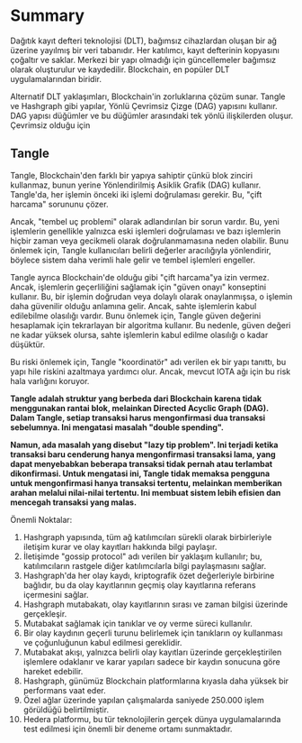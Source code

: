 # Summary

 Dağıtık kayıt defteri teknolojisi (DLT), bağımsız cihazlardan oluşan bir ağ üzerine yayılmış bir veri tabanıdır. Her katılımcı, kayıt defterinin kopyasını çoğaltır ve saklar. Merkezi bir yapı olmadığı için güncellemeler bağımsız olarak oluşturulur ve kaydedilir. Blockchain, en popüler DLT uygulamalarından biridir.

Alternatif DLT yaklaşımları, Blockchain'in zorluklarına çözüm sunar. Tangle ve Hashgraph gibi yapılar, Yönlü Çevrimsiz Çizge (DAG) yapısını kullanır. DAG yapısı düğümler ve bu düğümler arasındaki tek yönlü ilişkilerden oluşur. Çevrimsiz olduğu için



## Tangle

Tangle, Blockchain'den farklı bir yapıya sahiptir çünkü blok zinciri kullanmaz, bunun yerine Yönlendirilmiş Asiklik Grafik (DAG) kullanır. Tangle'da, her işlemin önceki iki işlemi doğrulaması gerekir. Bu, "çift harcama" sorununu çözer.

Ancak, "tembel uç problemi" olarak adlandırılan bir sorun vardır. Bu, yeni işlemlerin genellikle yalnızca eski işlemleri doğrulaması ve bazı işlemlerin hiçbir zaman veya gecikmeli olarak doğrulanmamasına neden olabilir. Bunu önlemek için, Tangle kullanıcıları belirli değerler aracılığıyla yönlendirir, böylece sistem daha verimli hale gelir ve tembel işlemleri engeller.

Tangle ayrıca Blockchain'de olduğu gibi "çift harcama"ya izin vermez. Ancak, işlemlerin geçerliliğini sağlamak için "güven onayı" konseptini kullanır. Bu, bir işlemin doğrudan veya dolaylı olarak onaylanmışsa, o işlemin daha güvenilir olduğu anlamına gelir. Ancak, sahte işlemlerin kabul edilebilme olasılığı vardır. Bunu önlemek için, Tangle güven değerini hesaplamak için tekrarlayan bir algoritma kullanır. Bu nedenle, güven değeri ne kadar yüksek olursa, sahte işlemlerin kabul edilme olasılığı o kadar düşüktür.

Bu riski önlemek için, Tangle "koordinatör" adı verilen ek bir yapı tanıttı, bu yapı hile riskini azaltmaya yardımcı olur. Ancak, mevcut IOTA ağı için bu risk hala varlığını koruyor.

**Tangle adalah struktur yang berbeda dari Blockchain karena tidak menggunakan rantai blok, melainkan Directed Acyclic Graph (DAG). Dalam Tangle, setiap transaksi harus mengonfirmasi dua transaksi sebelumnya. Ini mengatasi masalah "double spending".**

**Namun, ada masalah yang disebut "lazy tip problem". Ini terjadi ketika transaksi baru cenderung hanya mengonfirmasi transaksi lama, yang dapat menyebabkan beberapa transaksi tidak pernah atau terlambat dikonfirmasi. Untuk mengatasi ini, Tangle tidak memaksa pengguna untuk mengonfirmasi hanya transaksi tertentu, melainkan memberikan arahan melalui nilai-nilai tertentu. Ini membuat sistem lebih efisien dan mencegah transaksi yang malas.**





Önemli Noktalar:

1. Hashgraph yapısında, tüm ağ katılımcıları sürekli olarak birbirleriyle iletişim kurar ve olay kayıtları hakkında bilgi paylaşır.
2. İletişimde "gossip protocol" adı verilen bir yaklaşım kullanılır; bu, katılımcıların rastgele diğer katılımcılarla bilgi paylaşmasını sağlar.
3. Hashgraph'da her olay kaydı, kriptografik özet değerleriyle birbirine bağlıdır, bu da olay kayıtlarının geçmiş olay kayıtlarına referans içermesini sağlar.
4. Hashgraph mutabakatı, olay kayıtlarının sırası ve zaman bilgisi üzerinde gerçekleşir.
5. Mutabakat sağlamak için tanıklar ve oy verme süreci kullanılır.
6. Bir olay kaydının geçerli turunu belirlemek için tanıkların oy kullanması ve çoğunluğunun kabul edilmesi gereklidir.
7. Mutabakat akışı, yalnızca belirli olay kayıtları üzerinde gerçekleştirilen işlemlere odaklanır ve karar yapıları sadece bir kaydın sonucuna göre hareket edebilir.
8. Hashgraph, günümüz Blockchain platformlarına kıyasla daha yüksek bir performans vaat eder.
9. Özel ağlar üzerinde yapılan çalışmalarda saniyede 250.000 işlem görüldüğü belirtilmiştir.
10. Hedera platformu, bu tür teknolojilerin gerçek dünya uygulamalarında test edilmesi için önemli bir deneme ortamı sunmaktadır.
